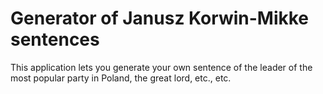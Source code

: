 # Generator of Janusz Korwin-Mikke sentences

This application lets you generate your own sentence of the leader of the most popular party in Poland, the great lord, etc., etc.
